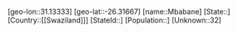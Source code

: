 ﻿---
location: [-26.31667,31.13333]
type: City
tags:
- geo/City


SpocWebEntityId: 35960
isDeleted: false
confidential: public

---
[geo-lon::31.13333]
[geo-lat::-26.31667]
[name::Mbabane]
[State::]
[Country::[[Swaziland]]]
[StateId::]
[Population::]
[Unknown::32]

